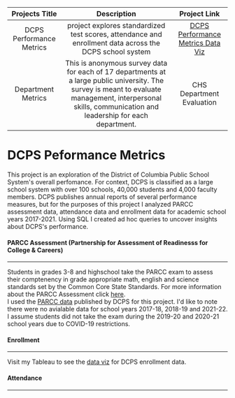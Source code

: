 |Projects Title| Description | Project Link
| :---:       |    :----:   |          :---: |
| DCPS Performance Metrics |  project explores standardized test scores, attendance and enrollment data across the DCPS school system | [DCPS Performance Metrics Data Viz](https://public.tableau.com/views/DCPS2021-22Enrollment/DCPSSY2021-22EnrollmentData?:language=en-US&:display_count=n&:origin=viz_share_link)  |
| Department Metrics| This is anonymous survey data for each of 17 departments at a large public university. The survey is meant to evaluate management, interpersonal skills, communication and leadership for each department.         | CHS Department Evaluation      |


# DCPS Peformance Metrics 

This project is an exploration of the District of Columbia Public School System's overall perfomance. For context, DCPS is classified as a large school system with over 100 schools, 40,000 students and 4,000 faculty members. DCPS publishes annual reports of several performance measures, but for the purposes of this project I analyzed PARCC assessment data, attendance data and enrollment data for academic school years 2017-2021. Using SQL I created ad hoc queries to uncover insights about DCPS's performance. 

#### PARCC Assessment (Partnership for Assessment of Readinesss for College & Careers)
---
Students in grades 3-8 and highschool take the PARCC exam to assess their comptenency in grade appropriate math, english and science standards set by the Common Core State Standards. For more information about the PARCC Assessment click [here](https://osse.dc.gov/parcc).\
I used the  [PARCC data](https://dcps.dc.gov/publication/dcps-data-set-parcc) published by DCPS for this project. I'd like to note there were no avialable data for school years 2017-18, 2018-19 and 2021-22. I assume students did not take the exam during the 2019-20 and 2020-21 school years due to COVID-19 restrictions.

#### Enrollment
---
Visit my Tableau to see the [data viz](https://public.tableau.com/views/DCPS2021-22Enrollment/DCPSSY2021-22EnrollmentData?:language=en-US&:display_count=n&:origin=viz_share_link) for DCPS enrollment data.

#### Attendance
---







